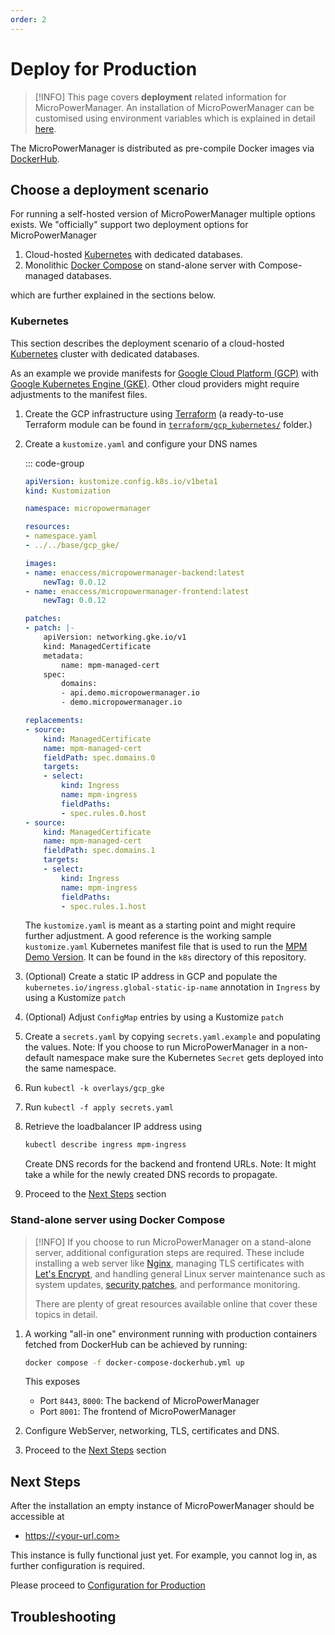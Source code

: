 ```yaml
---
order: 2
---
```


# Deploy for Production

> [!INFO]
> This page covers **deployment** related information for MicroPowerManager.
> An installation of MicroPowerManager can be customised using environment variables which is explained in detail [here](environment-variables.md).

The MicroPowerManager is distributed as pre-compile Docker images via [DockerHub](https://hub.docker.com/u/enaccess).

## Choose a deployment scenario

For running a self-hosted version of MicroPowerManager multiple options exists.
We "officially" support two deployment options for MicroPowerManager

1. Cloud-hosted [Kubernetes](https://kubernetes.io/) with dedicated databases.
2. Monolithic [Docker Compose](https://docs.docker.com/compose/) on stand-alone server with Compose-managed databases.

which are further explained in the sections below.

### Kubernetes

This section describes the deployment scenario of a cloud-hosted [Kubernetes](https://kubernetes.io/) cluster with dedicated databases.

As an example we provide manifests for [Google Cloud Platform (GCP)](https://cloud.google.com/) with [Google Kubernetes Engine (GKE)](https://cloud.google.com/kubernetes-engine).
Other cloud providers might require adjustments to the manifest files.

1. Create the GCP infrastructure using [Terraform](https://www.terraform.io/) (a ready-to-use Terraform module can be found in [`terraform/gcp_kubernetes/`](https://github.com/EnAccess/micropowermanager/blob/main/terraform/gcp_kubernetes/) folder.)
2. Create a `kustomize.yaml` and configure your DNS names

   ::: code-group

   ```yaml [kustomize.yaml]
   apiVersion: kustomize.config.k8s.io/v1beta1
   kind: Kustomization

   namespace: micropowermanager

   resources:
   - namespace.yaml
   - ../../base/gcp_gke/

   images:
   - name: enaccess/micropowermanager-backend:latest
       newTag: 0.0.12
   - name: enaccess/micropowermanager-frontend:latest
       newTag: 0.0.12

   patches:
   - patch: |-
       apiVersion: networking.gke.io/v1
       kind: ManagedCertificate
       metadata:
           name: mpm-managed-cert
       spec:
           domains:
           - api.demo.micropowermanager.io
           - demo.micropowermanager.io

   replacements:
   - source:
       kind: ManagedCertificate
       name: mpm-managed-cert
       fieldPath: spec.domains.0
       targets:
       - select:
           kind: Ingress
           name: mpm-ingress
           fieldPaths:
           - spec.rules.0.host
   - source:
       kind: ManagedCertificate
       name: mpm-managed-cert
       fieldPath: spec.domains.1
       targets:
       - select:
           kind: Ingress
           name: mpm-ingress
           fieldPaths:
           - spec.rules.1.host
   ```

   The `kustomize.yaml` is meant as a starting point and might require further adjustment.
   A good reference is the working sample `kustomize.yaml` Kubernetes manifest file that is used to run the [MPM Demo Version](https://demo.micropowermanager.io/#/login).
   It can be found in the `k8s` directory of this repository.

3. (Optional) Create a static IP address in GCP and populate the `kubernetes.io/ingress.global-static-ip-name` annotation in `Ingress` by using a Kustomize `patch`
4. (Optional) Adjust `ConfigMap` entries by using a Kustomize `patch`
5. Create a `secrets.yaml` by copying `secrets.yaml.example` and populating the values.
   Note: If you choose to run MicroPowerManager in a non-default namespace make sure the Kubernetes `Secret` gets deployed into the same namespace.
6. Run `kubectl -k overlays/gcp_gke`
7. Run `kubectl -f apply secrets.yaml`
8. Retrieve the loadbalancer IP address using

   ```sh
   kubectl describe ingress mpm-ingress
   ```

   Create DNS records for the backend and frontend URLs.
   Note: It might take a while for the newly created DNS records to propagate.

9. Proceed to the [Next Steps](#next-steps) section

### Stand-alone server using Docker Compose

> [!INFO]
> If you choose to run MicroPowerManager on a stand-alone server, additional configuration steps are required.
> These include installing a web server like [Nginx](https://nginx.org/), managing TLS certificates with [Let's Encrypt](https://letsencrypt.org/), and handling general Linux server maintenance such as system updates, [security patches](https://ubuntu.com/security/esm), and performance monitoring.
>
> There are plenty of great resources available online that cover these topics in detail.

1. A working "all-in one" environment running with production containers fetched from DockerHub can be achieved by running:

   ```sh
   docker compose -f docker-compose-dockerhub.yml up
   ```

   This exposes

   - Port `8443`, `8000`: The backend of MicroPowerManager
   - Port `8001`: The frontend of MicroPowerManager

2. Configure WebServer, networking, TLS, certificates and DNS.
3. Proceed to the [Next Steps](#next-steps) section

## Next Steps

After the installation an empty instance of MicroPowerManager should be accessible at

- [https://<your-url.com>](https://demo.micropowermanager.io)

This instance is fully functional just yet.
For example, you cannot log in, as further configuration is required.

Please proceed to [Configuration for Production](configuration-production.md)

## Troubleshooting

